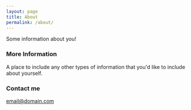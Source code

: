 ```yaml
---
layout: page
title: About
permalink: /about/
---
```

    
Some information about you!

### More Information

A place to include any other types of information that you'd like to include about yourself.

### Contact me

[email@domain.com](mailto:email@domain.com)